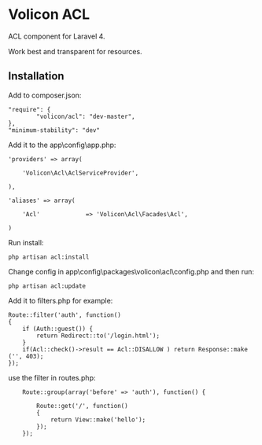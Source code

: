 Volicon ACL
===========

ACL component for Laravel 4.

Work best and transparent for resources.

## Installation

Add to composer.json: 

```
"require": {
		"volicon/acl": "dev-master",
},
"minimum-stability": "dev"
```

Add it to the app\config\app.php:

```
'providers' => array(

	'Volicon\Acl\AclServiceProvider',

),

'aliases' => array(

	'Acl'			  => 'Volicon\Acl\Facades\Acl',

)

```

Run install:

```
php artisan acl:install
```

Change config in app\config\packages\volicon\acl\config.php and then run:

```
php artisan acl:update
```

Add it to filters.php for example:

```
Route::filter('auth', function()
{
	if (Auth::guest()) {
		return Redirect::to('/login.html');
	}
	if(Acl::check()->result == Acl::DISALLOW ) return Response::make ('', 403);
});
```

use the filter in routes.php:

```
	Route::group(array('before' => 'auth'), function() {
	
		Route::get('/', function()
		{
			return View::make('hello');
		});
	});
```
